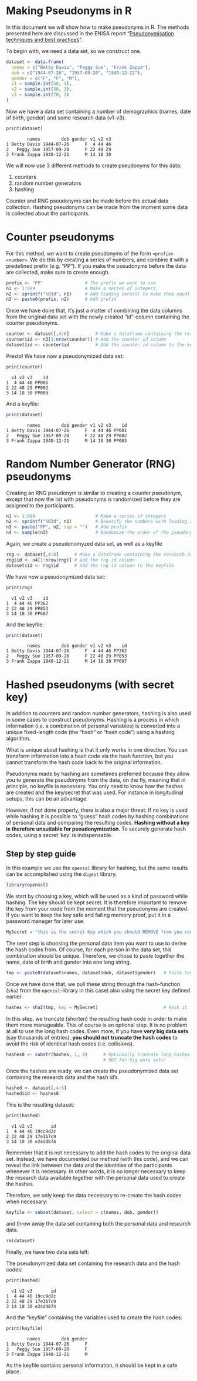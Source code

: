 Making Pseudonyms in R
================

In this document we will show how to make pseudonyms in R. The methods
presented here are discussed in the ENISA report “[Pseudonymisation
techniques and best
practices](https://www.enisa.europa.eu/publications/pseudonymisation-techniques-and-best-practices)”.

To begin with, we need a data set, so we construct one.

``` r
dataset <- data.frame(
  names = c("Betty Davis", "Peggy Sue", "Frank Zappa"),
  dob = c("1944-07-26", "1957-09-20", "1940-12-21"),
  gender = c("F", "F", "M"),
  v1 = sample.int(50, 3),
  v2 = sample.int(50, 3),
  v3 = sample.int(70, 3)
) 
```

Now we have a data set containing a number of demographics (names, date
of birth, gender) and some research data (v1-v3).

``` r
print(dataset)
```

            names        dob gender v1 v2 v3
    1 Betty Davis 1944-07-26      F  4 44 46
    2   Peggy Sue 1957-09-20      F 22 48 29
    3 Frank Zappa 1940-12-21      M 14 18 30

We will now use 3 different methods to create pseudonyms for this data:

1.  counters
2.  random number generators
3.  hashing

Counter and RNG pseudonyms can be made before the actual data
collection. Hashing pseudonyms can be made from the moment some data is
collected about the participants.

# Counter pseudonyms

For this method, we want to create pseudonyms of the form
`<prefix><number>`. We do this by creating a series of numbers, and
combine it with a predefined prefix (e.g. “PP”). If you make the
pseudonyms before the data are collected, make sure to create enough.

``` r
prefix <- "PP"                # The prefix we want to use 
n1 <- 1:999                   # Make a series of integers. 
n2 <- sprintf("%03d", n1)     # Add leading zero(s) to make them equal length
n3 <- paste0(prefix, n2)      # Add prefix
```

Once we have done that, it’s just a matter of combining the data columns
from the original data set with the newly created “id”-column containing
the counter pseudonyms.

``` r
counter <- dataset[,4:6]          # Make a dataframe containing the research data
counter$id <- n3[1:nrow(counter)] # Add the counter id column
dataset$id <- counter$id          # Add the counter id column to the keyfile
```

Presto! We have now a pseudonymized data set:

``` r
print(counter)
```

      v1 v2 v3    id
    1  4 44 46 PP001
    2 22 48 29 PP002
    3 14 18 30 PP003

And a keyfile:

``` r
print(dataset)
```

            names        dob gender v1 v2 v3    id
    1 Betty Davis 1944-07-26      F  4 44 46 PP001
    2   Peggy Sue 1957-09-20      F 22 48 29 PP002
    3 Frank Zappa 1940-12-21      M 14 18 30 PP003

# Random Number Generator (RNG) pseudonyms

Creating an RNG pseudonym is similar to creating a counter pseudonym,
except that now the list with pseudonyms is randomized before they are
assigned to the participants.

``` r
n1 <- 1:999                       # Make a series of integers
n2 <- sprintf("%03d", n1)         # Beautify the numbers with leading zero
n3 <- paste("PP", n2, sep = "")   # Add prefix
n4 <- sample(n3)                  # Randomize the order of the pseudonyms
```

Again, we create a pseudonomyzed data set, as well as a keyfile

``` r
rng <- dataset[,4:6]      # Make a dataframe containing the research data
rng$id <- n4[1:nrow(rng)] # Add the rng id column
dataset$id <- rng$id      # Add the rng id column to the keyfile
```

We have now a pseudonymized data set:

``` r
print(rng)
```

      v1 v2 v3    id
    1  4 44 46 PP362
    2 22 48 29 PP853
    3 14 18 30 PP607

And the keyfile:

``` r
print(dataset)
```

            names        dob gender v1 v2 v3    id
    1 Betty Davis 1944-07-26      F  4 44 46 PP362
    2   Peggy Sue 1957-09-20      F 22 48 29 PP853
    3 Frank Zappa 1940-12-21      M 14 18 30 PP607

# Hashed pseudonyms (with secret key)

In addition to counters and random number generators, hashing is also
used in some cases to construct pseudonyms. Hashing is a process in
which information (i.e. a combination of personal variables) is
converted into a unique fixed-length code (the “hash” or “hash code”)
using a hashing algorithm.

What is unique about hashing is that it only works in one direction. You
can transform information into a hash code via the hash function, but
you cannot transform the hash code back to the original information.

Pseudonyms made by hashing are sometimes preferred because they allow
you to generate the pseudonyms from the data, on the fly, meaning that
in principle, no keyfile is necessary. You only need to know how the
hashes are created and the key/secret that was used. For instance in
longitudinal setups, this can be an advantage.

However, if not done properly, there is also a major threat: If no key
is used while hashing it is possible to “guess” hash codes by hashing
combinations of personal data and comparing the resulting codes.
**Hashing without a key is therefore unsuitable for pseudonymization**.
To securely generate hash codes, using a secret ‘key’ is indispensable.

## Step by step guide

In this example we use the `openssl` library for hashing, but the same
results can be accomplished using the `digest` library.

``` r
library(openssl)
```

We start by choosing a key, which will be used as a kind of password
while hashing. The key should be kept secret. It is therefore important
to remove the key from your code from the moment that the pseudonyms are
created. If you want to keep the key safe and failing memory proof, put
it in a password manager for later use.

``` r
MySecret = "this is the secret Key which you should REMOVE from you code"
```

The next step is choosing the personal data item you want to use to
derive the hash codes from. Of course, for each person in the data set,
this combination should be unique. Therefore, we chose to paste together
the name, date of birth and gender into one long string.

``` r
tmp <- paste0(dataset$names, dataset$dob, dataset$gender)   # Paste together personal data, create a unique string
```

Once we have done that, we pull these string through the hash-function
(`sha2` from the `openssl`-library in this case) also using the secret
key defined earlier.

``` r
hashes <- sha2(tmp, key = MySecret)                         # Hash it
```

In this step, we truncate (shorten) the resulting hash code in order to
make them more manageable. This of course is an optional step. It is no
problem at all to use the long hash codes. Even more, if you have **very
big data sets** (say thousands of entries), **you should not truncate
the hash codes** to avoid the risk of identical hash codes
(i.e. collisions).

``` r
hashes8 <- substr(hashes, 1, 8)      # Optionally truncate long hashes to something more workable. 
                                     # NOT for big data sets! 
```

Once the hashes are ready, we can create the pseudonymized data set
containing the research data and the hash id’s.

``` r
hashed <- dataset[,4:6]
hashed$id <- hashes8
```

This is the resulting dataset:

``` r
print(hashed)
```

      v1 v2 v3       id
    1  4 44 46 19cc9d2c
    2 22 48 29 17e3b7c9
    3 14 18 30 e24d4874

Remember that it is not necessary to add the hash codes to the original
data set. Instead, we have documented our method (with this code), and
we can reveal the link between the data and the identities of the
participants whenever it is necessary. In other words, it is no longer
necessary to keep the research data available together with the personal
data used to create the hashes.

Therefore, we only keep the data necessary to re-create the hash codes
when necessary:

``` r
keyfile <- subset(dataset, select = c(names, dob, gender))
```

and throw away the data set containing both the personal data and
research data.

``` r
rm(dataset)
```

Finally, we have two data sets left:

The pseudonymized data set containing the research data and the hash
codes:

``` r
print(hashed)
```

      v1 v2 v3       id
    1  4 44 46 19cc9d2c
    2 22 48 29 17e3b7c9
    3 14 18 30 e24d4874

And the “keyfile” containing the variables used to create the hash
codes:

``` r
print(keyfile)
```

            names        dob gender
    1 Betty Davis 1944-07-26      F
    2   Peggy Sue 1957-09-20      F
    3 Frank Zappa 1940-12-21      M

As the keyfile contains personal information, it should be kept in a
safe place.
